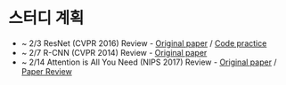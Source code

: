 # 스터디 계획
- ~ 2/3 ResNet (CVPR 2016) Review - [Original paper](https://arxiv.org/abs/1512.03385) / [Code practice](https://github.com/Yewon-dev/boostcamp-AI-Tech/blob/master/AI-Paper-Review/ResNet_paper_review.ipynb)
- ~ 2/7 R-CNN (CVPR 2014) Review - [Original paper](https://arxiv.org/pdf/1311.2524.pdf) 
- ~ 2/14 Attention is All You Need (NIPS 2017) Review - [Original paper](https://arxiv.org/abs/1706.03762) / [Paper Review](https://github.com/Yewon-dev/boostcamp-AI-Tech/blob/master/AI-Paper-Review/Attention_Is_All_You_Need.ipynb)
